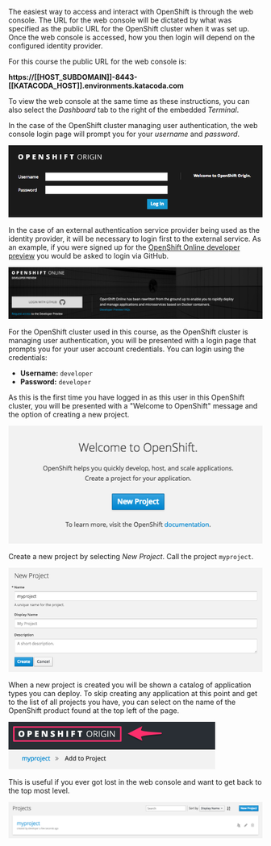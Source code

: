 The easiest way to access and interact with OpenShift is through the web console. The URL for the web console will be dictated by what was specified as the public URL for the OpenShift cluster when it was set up. Once the web console is accessed, how you then login will depend on the configured identity provider.

For this course the public URL for the web console is:

**https://[[HOST_SUBDOMAIN]]-8443-[[KATACODA_HOST]].environments.katacoda.com**

To view the web console at the same time as these instructions, you can also select the _Dashboard_ tab to the right of the embedded _Terminal_.

In the case of the OpenShift cluster managing user authentication, the web console login page will prompt you for your _username_ and _password_.

![Web Console Login](../../assets/intro-openshift/cluster-access/01-web-console-login.png)

In the case of an external authentication service provider being used as the identity provider, it will be necessary to login first to the external service. As an example, if you were signed up for the [OpenShift Online developer preview](https://www.openshift.com/devpreview/) you would be asked to login via GitHub.

![External Login](../../assets/intro-openshift/cluster-access/01-external-identity-provider.png)

For the OpenShift cluster used in this course, as the OpenShift cluster is managing user authentication, you will be presented with a login page that prompts you for your user account credentials. You can login using the credentials:

* **Username:** `developer`
* **Password:** `developer`

As this is the first time you have logged in as this user in this OpenShift cluster, you will be presented with a "Welcome to OpenShift" message and the option of creating a new project.

![Web Console Welcome](../../assets/intro-openshift/cluster-access/01-web-console-welcome.png)

Create a new project by selecting _New Project_. Call the project ``myproject``.

![Create New Project](../../assets/intro-openshift/cluster-access/01-create-new-project.png)

When a new project is created you will be shown a catalog of application types you can deploy. To skip creating any application at this point and get to the list of all projects you have, you can select on the name of the OpenShift product found at the top left of the page.

![Shortcut to Projects](../../assets/intro-openshift/cluster-access/01-shortcut-to-projects.png)

This is useful if you ever got lost in the web console and want to get back to the top most level.

![List of Projects](../../assets/intro-openshift/cluster-access/01-list-of-projects.png)
